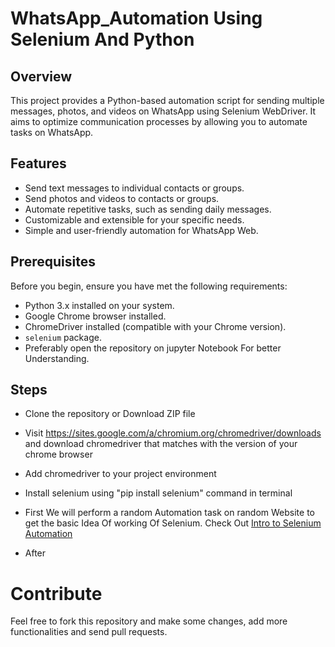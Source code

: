 # WhatsApp_Automation Using Selenium And Python

## Overview

This project provides a Python-based automation script for sending multiple messages, photos, and videos on WhatsApp using Selenium WebDriver. It aims to optimize communication processes by allowing you to automate tasks on WhatsApp.

## Features

- Send text messages to individual contacts or groups.
- Send photos and videos to contacts or groups.
- Automate repetitive tasks, such as sending daily messages.
- Customizable and extensible for your specific needs.
- Simple and user-friendly automation for WhatsApp Web.

## Prerequisites

Before you begin, ensure you have met the following requirements:

- Python 3.x installed on your system.
- Google Chrome browser installed.
- ChromeDriver installed (compatible with your Chrome version).
- `selenium` package.
- Preferably open the repository on jupyter Notebook For better Understanding.

## Steps 

- Clone the repository or Download ZIP file 
- Visit  https://sites.google.com/a/chromium.org/chromedriver/downloads and download chromedriver that matches with the version of your chrome browser 
- Add chromedriver to your project environment 
- Install selenium using "pip install selenium" command in terminal
- First We will perform a random Automation task on random Website to get the basic Idea Of working Of Selenium. Check Out [Intro to Selenium Automation](Intro_to_Selenium_Automation.ipynb)

- After

# Contribute 

Feel free to fork this repository and make some changes, add more functionalities and send pull requests.
